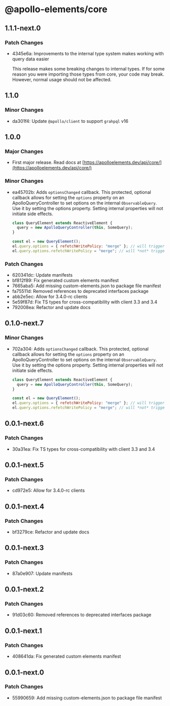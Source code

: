 # @apollo-elements/core

## 1.1.1-next.0

### Patch Changes

- 4345e6a: Improvements to the internal type system makes working with query data easier

  This release makes some breaking changes to internal types. If for some reason you were importing
  those types from core, your code may break. However, normal usage should not be affected.

## 1.1.0

### Minor Changes

- da301f4: Update `@apollo/client` to support `grahpql` v16

## 1.0.0

### Major Changes

- First major release. Read docs at [https://apolloelements.dev/api/core/](https://apolloelements.dev/api/core/)

### Minor Changes

- ea45702b: Adds `optionsChanged` callback. This protected, optional callback allows for setting the `options` property on an ApolloQueryController to set options on the internal `ObservableQuery`. Use it by setting the options property. Setting internal properties will not initiate side effects.

  ```js
  class QueryElement extends ReactiveElement {
    query = new ApolloQueryController(this, SomeQuery);
  }

  const el = new QueryElement();
  el.query.options = { refetchWritePolicy: "merge" }; // will trigger `setOptions`
  el.query.options.refetchWritePolicy = "merge"; // will *not* trigger `setOptions`
  ```

### Patch Changes

- 620341dc: Update manifests
- bf812f89: Fix generated custom elements manifest
- 7665aba5: Add missing custom-elements.json to package file manifest
- fa75511d: Removed references to deprecated interfaces package
- abb2e5ec: Allow for 3.4.0-rc clients
- 5e59f87d: Fix TS types for cross-compatibility with client 3.3 and 3.4
- 792008ea: Refactor and update docs

## 0.1.0-next.7

### Minor Changes

- 702a304: Adds `optionsChanged` callback. This protected, optional callback allows for setting the `options` property on an ApolloQueryController to set options on the internal `ObservableQuery`. Use it by setting the options property. Setting internal properties will not initiate side effects.

  ```js
  class QueryElement extends ReactiveElement {
    query = new ApolloQueryController(this, SomeQuery);
  }

  const el = new QueryElement();
  el.query.options = { refetchWritePolicy: "merge" }; // will trigger `setOptions`
  el.query.options.refetchWritePolicy = "merge"; // will *not* trigger `setOptions`
  ```

## 0.0.1-next.6

### Patch Changes

- 30a31ea: Fix TS types for cross-compatibility with client 3.3 and 3.4

## 0.0.1-next.5

### Patch Changes

- cd972e5: Allow for 3.4.0-rc clients

## 0.0.1-next.4

### Patch Changes

- bf3279ce: Refactor and update docs

## 0.0.1-next.3

### Patch Changes

- 87a0e907: Update manifests

## 0.0.1-next.2

### Patch Changes

- 91d03c60: Removed references to deprecated interfaces package

## 0.0.1-next.1

### Patch Changes

- 408641da: Fix generated custom elements manifest

## 0.0.1-next.0

### Patch Changes

- 55990659: Add missing custom-elements.json to package file manifest
